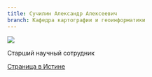 ```yaml
---
title: Сучилин Александр Алексеевич
branch: Кафедра картографии и геоинформатики
---
```


![](~/assets/images/saa.jpg)

Старший научный сотрудник

[Страница в Истине](https://istina.msu.ru/workers/432595)
